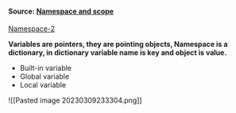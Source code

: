 
#### Source: [Namespace and scope](https://www.programiz.com/python-programming/namespace)
[Namespace-2](https://insideaiml.com/blog/Namespaces-and-Scope-in-Python-1142)

**Variables are pointers, they are pointing objects, Namespace is a dictionary, in dictionary variable name is key and object is value.**

* Built-in variable
* Global variable 
* Local variable

![[Pasted image 20230309233304.png]]

